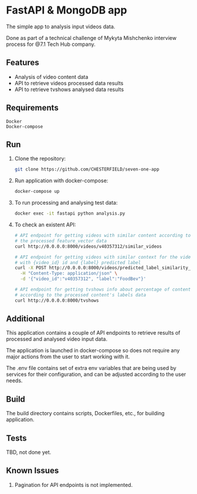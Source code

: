 # FastAPI & MongoDB app

The simple app to analysis input videos data.

Done as part of a technical challenge of Mykyta Mishchenko interview process 
for @7.1 Tech Hub company.

## Features

- Analysis of video content data
- API to retrieve videos processed data results
- API to retrieve tvshows analysed data results

## Requirements
```
Docker
Docker-compose
```

## Run

1. Clone the repository:

    ```bash
    git clone https://github.com/CHESTERFIELD/seven-one-app
    ```

2. Run application with docker-compose:

    ```bash
    docker-compose up
    ```

3. To run processing and analysing test data: 

    ```bash
    docker exec -it fastapi python analysis.py
    ```

4. To check an existent API: 

    ```bash
   # API endpoint for getting videos with similar content according to 
   # the processed feature_vector data
    curl http://0.0.0.0:8000/videos/v40357312/similar_videos
    
    # API endpoint for getting videos with similar context for the video 
    # with {video_id} id and {label} predicted label 
    curl -X POST http://0.0.0.0:8000/videos/predicted_label_similarity_videos \
      -H "Content-Type: application/json" \
      -d '{"video_id":"v40357312", "label":"FoodBev"}'
   
    # API endpoint for getting tvshows info about percentage of content playing
    # according to the processed content's labels data
    curl http://0.0.0.0:8000/tvshows
    ```

## Additional

This application contains a couple of API endpoints to retrieve results of 
processed and analysed video input data.

The application is launched in docker-compose so does not require any major 
actions from the user to start working with it.

The .env file contains set of extra env variables that are being used by 
services for their configuration, and can be adjusted according to the user 
needs.


## Build

The build directory contains scripts, Dockerfiles, etc., for building 
application.

## Tests

TBD, not done yet.

## Known Issues

1. Pagination for API endpoints is not implemented.
